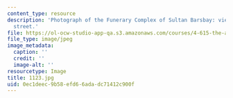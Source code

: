 ```yaml
---
content_type: resource
description: 'Photograph of the Funerary Complex of Sultan Barsbay: view from the
  street.'
file: https://ol-ocw-studio-app-qa.s3.amazonaws.com/courses/4-615-the-architecture-of-cairo-spring-2002/0ec1deec9b58efd66adadc71412c900f_1123.jpg
file_type: image/jpeg
image_metadata:
  caption: ''
  credit: ''
  image-alt: ''
resourcetype: Image
title: 1123.jpg
uid: 0ec1deec-9b58-efd6-6ada-dc71412c900f
---
```

